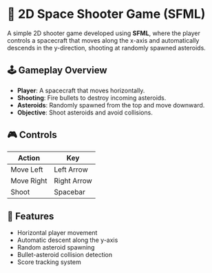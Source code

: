 # 🚀 2D Space Shooter Game (SFML)

A simple 2D shooter game developed using **SFML**, where the player controls a spacecraft that moves along the x-axis and automatically descends in the y-direction, shooting at randomly spawned asteroids.

## 🕹️ Gameplay Overview

- **Player**: A spacecraft that moves horizontally.
- **Shooting**: Fire bullets to destroy incoming asteroids.
- **Asteroids**: Randomly spawned from the top and move downward.
- **Objective**: Shoot asteroids and avoid collisions.

## 🎮 Controls

| Action       | Key         |
|--------------|-------------|
| Move Left    | Left Arrow  |
| Move Right   | Right Arrow |
| Shoot        | Spacebar    |

## 🚀 Features

- Horizontal player movement
- Automatic descent along the y-axis
- Random asteroid spawning
- Bullet-asteroid collision detection
- Score tracking system

